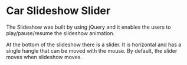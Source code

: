 # Car Slideshow Slider


The Slideshow was built by using jQuery and it enables the users to play/pause/resume the slideshow animation.

At the bottom of the slideshow there is a slider. It is horizontal and has a single hangle that can be moved with the mouse. By default, the slider moves when slideshow moves.

